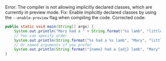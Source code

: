 
Error: The compiler is not allowing implicitly declared classes, which are currently in preview mode.
Fix: Enable implicitly declared classes by using the `--enable-preview` flag when compiling the code.
Corrected code:
```java
public static void main(String[] args) {
    System.out.println("Mary had a " + String.format("%s lamb", "little"));
    // You can specify order
    System.out.println(String.format("%s had a %s lamb", "Mary", "little"));
    // Or named arguments if you prefer
    System.out.println(String.format("{name} had a {adj} lamb", "Mary", "little"));
}
```
